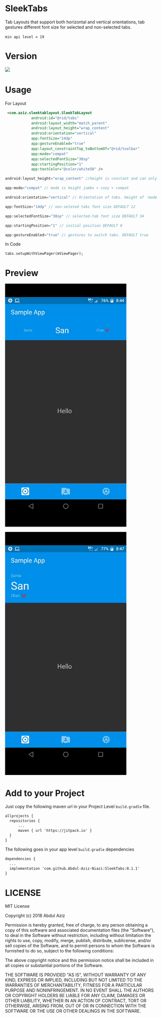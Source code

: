 # SleekTabs
Tab Layouts that support both horizontal and vertical orientations, tab gestures different font size for selected and non-selected tabs.

`min api level = 19`

# Version

[![](https://jitpack.io/v/Abdul-Aziz-Niazi/SleekTabs.svg)](https://jitpack.io/#Abdul-Aziz-Niazi/SleekTabs)

# Usage

For Layout

```XML
 <com.aziz.sleektablayout.SleekTabLayout
            android:id="@+id/tabs"
            android:layout_width="match_parent"
            android:layout_height="wrap_content" 
            android:orientation="vertical"
            app:fontSize="14dp"
            app:gestureEnabled="true"
            app:layout_constraintTop_toBottomOf="@+id/toolbar"
            app:mode="compat" 
            app:selectedFontSize="38sp" 
            app:startingPosition="1" 
            app:textColor="@color/white50" />
```

```java
android:layout_height="wrap_content" //height is constant and can only be changed using mode
```

```java
app:mode="compat" // mode is height jumbo > cozy > compat
```

```java
android:orientation="vertical" // Orientation of tabs. Height of 'mode' is different for both orientations 
```

```java
app:fontSize="14dp" // non-seleted tabs font size DEFAULT 12
```

```java
app:selectedFontSize="38sp" // selected-tab font size DEFAULT 34
```

```java
app:startingPosition="1" // initial position DEFAULT 0
```
```java
app:gestureEnabled="true" // gestures to switch tabs. DEFAULT true 
```
In Code

```
tabs.setupWithViewPager(mViewPager);
```
# Preview

![alt text](https://github.com/Abdul-Aziz-Niazi/SleekTabs/blob/master/gif/horizontal.gif "Horizontal Orientation")

![alt text](https://github.com/Abdul-Aziz-Niazi/SleekTabs/blob/master/gif/vertical.gif "Vertical Orientation")


# Add to your Project
Just copy the following maven url in your Project Level `build.gradle` file.

```
allprojects {
  repositories {
	  ...
	  maven { url 'https://jitpack.io' }
  }
}
```
The following goes in your app level `build.gradle` dependencies
```
dependencies {
  ...
  implementation 'com.github.Abdul-Aziz-Niazi:SleekTabs:0.1.1'
}
```

# LICENSE

MIT License

Copyright (c) 2018 Abdul Aziz

Permission is hereby granted, free of charge, to any person obtaining a copy
of this software and associated documentation files (the "Software"), to deal
in the Software without restriction, including without limitation the rights
to use, copy, modify, merge, publish, distribute, sublicense, and/or sell
copies of the Software, and to permit persons to whom the Software is
furnished to do so, subject to the following conditions:

The above copyright notice and this permission notice shall be included in all
copies or substantial portions of the Software.

THE SOFTWARE IS PROVIDED "AS IS", WITHOUT WARRANTY OF ANY KIND, EXPRESS OR
IMPLIED, INCLUDING BUT NOT LIMITED TO THE WARRANTIES OF MERCHANTABILITY,
FITNESS FOR A PARTICULAR PURPOSE AND NONINFRINGEMENT. IN NO EVENT SHALL THE
AUTHORS OR COPYRIGHT HOLDERS BE LIABLE FOR ANY CLAIM, DAMAGES OR OTHER
LIABILITY, WHETHER IN AN ACTION OF CONTRACT, TORT OR OTHERWISE, ARISING FROM,
OUT OF OR IN CONNECTION WITH THE SOFTWARE OR THE USE OR OTHER DEALINGS IN THE
SOFTWARE.
